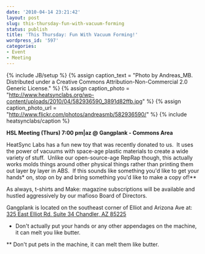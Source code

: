 ```yaml
---
date: '2010-04-14 23:21:42'
layout: post
slug: this-thursday-fun-with-vacuum-forming
status: publish
title: 'This Thursday: Fun With Vacuum Forming!'
wordpress_id: '597'
categories:
- Event
- Meeting
---
```


{% include JB/setup %}
{% assign caption_text = "Photo by Andreas_MB.  Distributed under a Creative Commons Attribution-Non-Commercial 2.0 Generic License." %}
{% assign caption_photo = "http://www.heatsynclabs.org/wp-content/uploads/2010/04/582936590_3891d82ffb.jpg" %}
{% assign caption_photo_url = "http://www.flickr.com/photos/andreasmb/582936590/" %}
{% include heatsynclabs/caption %}

**HSL Meeting (Thurs) 7:00 pm|az @ Gangplank - Commons Area**

HeatSync Labs has a fun new toy that was recently donated to us.  It uses the power of vacuums with space-age plastic materials to create a wide variety of stuff.  Unlike our open-source-age RepRap though, this actually works molds things around other physical things rather than printing them out layer by layer in ABS.  If this sounds like something you'd like to get your hands* on, stop on by and bring something you'd like to make a copy of!**

As always, t-shirts and Make: magazine subscriptions will be  available and hustled aggressively by our mafioso Board of Directors.

Gangplank is located on the southeast corner of Elliot and Arizona  Ave at:
[325 East Elliot Rd. Suite 34
Chandler, AZ 85225](http://maps.google.com/maps?f=q&source=s_q&hl=en&geocode=&q=325+East+Elliot+Rd.+Suite+34+Chandler,+AZ+85225&sll=37.0625,-95.677068&sspn=46.005754,59.414063&ie=UTF8&hq=&hnear=325+E+Elliot+Rd,+Chandler,+Maricopa,+Arizona+85225&t=h&z=16)

* Don't actually put your hands or any other appendages on the machine, it can melt you like butter.

** Don't put pets in the machine, it can melt them like butter.
